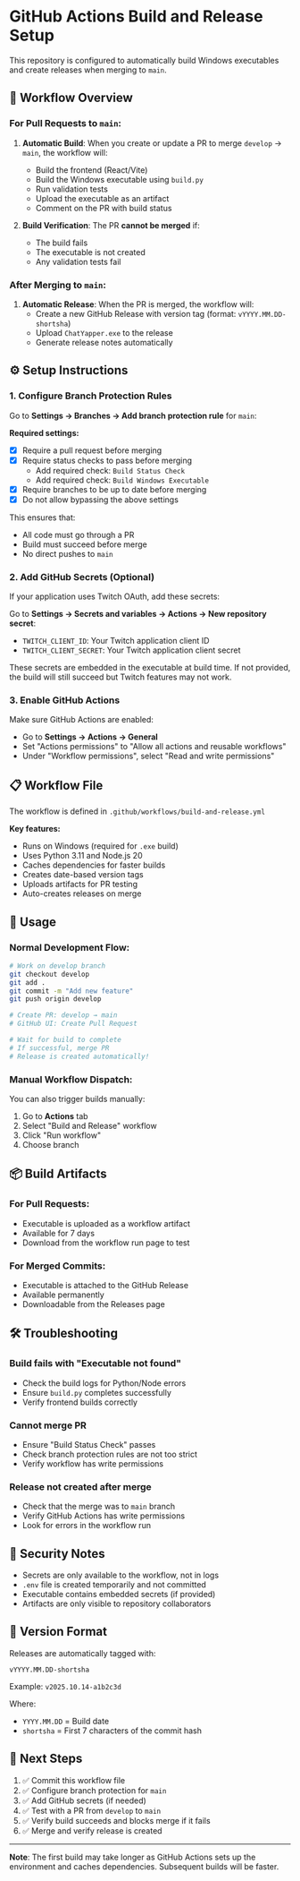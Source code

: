 # GitHub Actions Build and Release Setup

This repository is configured to automatically build Windows executables and create releases when merging to `main`.

## 🔄 Workflow Overview

### For Pull Requests to `main`:
1. **Automatic Build**: When you create or update a PR to merge `develop` → `main`, the workflow will:
   - Build the frontend (React/Vite)
   - Build the Windows executable using `build.py`
   - Run validation tests
   - Upload the executable as an artifact
   - Comment on the PR with build status

2. **Build Verification**: The PR **cannot be merged** if:
   - The build fails
   - The executable is not created
   - Any validation tests fail

### After Merging to `main`:
1. **Automatic Release**: When the PR is merged, the workflow will:
   - Create a new GitHub Release with version tag (format: `vYYYY.MM.DD-shortsha`)
   - Upload `ChatYapper.exe` to the release
   - Generate release notes automatically

## ⚙️ Setup Instructions

### 1. Configure Branch Protection Rules

Go to **Settings → Branches → Add branch protection rule** for `main`:

**Required settings:**
- [x] Require a pull request before merging
- [x] Require status checks to pass before merging
  - Add required check: `Build Status Check`
  - Add required check: `Build Windows Executable`
- [x] Require branches to be up to date before merging
- [x] Do not allow bypassing the above settings

This ensures that:
- All code must go through a PR
- Build must succeed before merge
- No direct pushes to `main`

### 2. Add GitHub Secrets (Optional)

If your application uses Twitch OAuth, add these secrets:

Go to **Settings → Secrets and variables → Actions → New repository secret**:

- `TWITCH_CLIENT_ID`: Your Twitch application client ID
- `TWITCH_CLIENT_SECRET`: Your Twitch application client secret

These secrets are embedded in the executable at build time. If not provided, the build will still succeed but Twitch features may not work.

### 3. Enable GitHub Actions

Make sure GitHub Actions are enabled:
- Go to **Settings → Actions → General**
- Set "Actions permissions" to "Allow all actions and reusable workflows"
- Under "Workflow permissions", select "Read and write permissions"

## 📋 Workflow File

The workflow is defined in `.github/workflows/build-and-release.yml`

**Key features:**
- Runs on Windows (required for `.exe` build)
- Uses Python 3.11 and Node.js 20
- Caches dependencies for faster builds
- Creates date-based version tags
- Uploads artifacts for PR testing
- Auto-creates releases on merge

## 🚀 Usage

### Normal Development Flow:
```bash
# Work on develop branch
git checkout develop
git add .
git commit -m "Add new feature"
git push origin develop

# Create PR: develop → main
# GitHub UI: Create Pull Request

# Wait for build to complete
# If successful, merge PR
# Release is created automatically!
```

### Manual Workflow Dispatch:
You can also trigger builds manually:
1. Go to **Actions** tab
2. Select "Build and Release" workflow
3. Click "Run workflow"
4. Choose branch

## 📦 Build Artifacts

### For Pull Requests:
- Executable is uploaded as a workflow artifact
- Available for 7 days
- Download from the workflow run page to test

### For Merged Commits:
- Executable is attached to the GitHub Release
- Available permanently
- Downloadable from the Releases page

## 🛠️ Troubleshooting

### Build fails with "Executable not found"
- Check the build logs for Python/Node errors
- Ensure `build.py` completes successfully
- Verify frontend builds correctly

### Cannot merge PR
- Ensure "Build Status Check" passes
- Check branch protection rules are not too strict
- Verify workflow has write permissions

### Release not created after merge
- Check that the merge was to `main` branch
- Verify GitHub Actions has write permissions
- Look for errors in the workflow run

## 🔐 Security Notes

- Secrets are only available to the workflow, not in logs
- `.env` file is created temporarily and not committed
- Executable contains embedded secrets (if provided)
- Artifacts are only visible to repository collaborators

## 📝 Version Format

Releases are automatically tagged with:
```
vYYYY.MM.DD-shortsha
```

Example: `v2025.10.14-a1b2c3d`

Where:
- `YYYY.MM.DD` = Build date
- `shortsha` = First 7 characters of the commit hash

## 🎯 Next Steps

1. ✅ Commit this workflow file
2. ✅ Configure branch protection for `main`
3. ✅ Add GitHub secrets (if needed)
4. ✅ Test with a PR from `develop` to `main`
5. ✅ Verify build succeeds and blocks merge if it fails
6. ✅ Merge and verify release is created

---

**Note**: The first build may take longer as GitHub Actions sets up the environment and caches dependencies. Subsequent builds will be faster.
